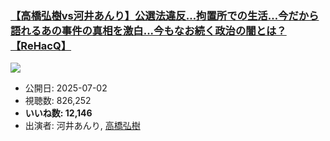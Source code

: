 ### [【高橋弘樹vs河井あんり】公選法違反…拘置所での生活…今だから語れるあの事件の真相を激白...今もなお続く政治の闇とは？【ReHacQ】](https://www.youtube.com/watch?v=nKjZuQ64qxE)
[![](https://img.youtube.com/vi/nKjZuQ64qxE/sddefault.jpg)](https://www.youtube.com/watch?v=nKjZuQ64qxE)
-   公開日: 2025-07-02
-   視聴数: 826,252
-   **いいね数: 12,146**
-   出演者: 河井あんり, [高橋弘樹](/rehacq_fan/people/高橋弘樹 "wikilink")
